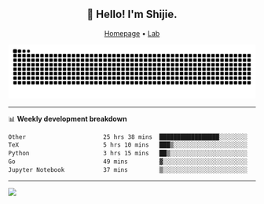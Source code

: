 <h2 align="center">👋 Hello! I'm Shijie.</h2>
<p align="center">
  <a href="https://xu-shi-jie.github.io"> Homepage</a> •
  <a href="https://onodalab.ees.hokudai.ac.jp"> Lab </a>
</p>

![Snake animation](https://github.com/xu-shi-jie/xu-shi-jie/blob/output/github-snake.svg)


-------

📊 **Weekly development breakdown**
<!--START_SECTION:waka-->

```txt
Other                      25 hrs 38 mins  █████████████████░░░░░░░░   68.22 %
TeX                        5 hrs 10 mins   ███▒░░░░░░░░░░░░░░░░░░░░░   13.76 %
Python                     3 hrs 15 mins   ██▒░░░░░░░░░░░░░░░░░░░░░░   08.67 %
Go                         49 mins         ▓░░░░░░░░░░░░░░░░░░░░░░░░   02.18 %
Jupyter Notebook           37 mins         ▒░░░░░░░░░░░░░░░░░░░░░░░░   01.66 %
```

<!--END_SECTION:waka-->

-------
![](https://komarev.com/ghpvc/?username=xu-shi-jie&style=flat-square&color=blue) 
